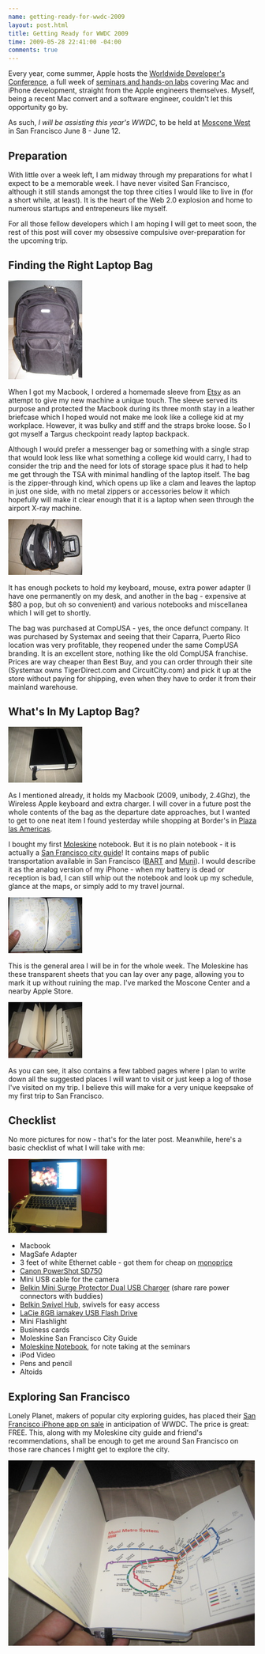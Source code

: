 ```yaml
---
name: getting-ready-for-wwdc-2009
layout: post.html
title: Getting Ready for WWDC 2009
time: 2009-05-28 22:41:00 -04:00
comments: true
---
```


Every year, come summer, Apple hosts the [Worldwide Developer&apos;s Conference](http://developer.apple.com/wwdc/), a full week of [seminars and hands-on labs](http://developer.apple.com/wwdc/sessions/) covering Mac and iPhone development, straight from the Apple engineers themselves. Myself, being a recent Mac convert and a software engineer, couldn&apos;t let this opportunity go by.

As such, *I will be assisting this year&apos;s WWDC*, to be held at [Moscone West](http://www.moscone.com/) in San Francisco June 8 - June 12.

## Preparation

With little over a week left, I am midway through my preparations for what I expect to be a memorable week. I have never visited San Francisco, although it still stands amongst the top three cities I would like to live in (for a short while, at least). It is the heart of the Web 2.0 explosion and home to numerous startups and entrepeneurs like myself.

For all those fellow developers which I am hoping I will get to meet soon, the rest of this post will cover my obsessive compulsive over-preparation for the upcoming trip.

## Finding the Right Laptop Bag

[![](laptopbag01-thumb.jpg)](laptopbag01.jpg)

When I got my Macbook, I ordered a homemade sleeve from [Etsy]() as an attempt to give my new machine a unique touch. The sleeve served its purpose and protected the Macbook during its three month stay in a leather briefcase which I hoped would not make me look like a college kid at my workplace. However, it was bulky and stiff and the straps broke loose. So I got myself a Targus checkpoint ready laptop backpack.

Although I would prefer a messenger bag or something with a single strap that would look less like what something a college kid would carry, I had to consider the trip and the need for lots of storage space plus it had to help me get through the TSA with minimal handling of the laptop itself. The bag is the zipper-through kind, which opens up like a clam and leaves the laptop in just one side, with no metal zippers or accessories below it which hopefully will make it clear enough that it is a laptop when seen through the airport X-ray machine.

[![](laptopbag02-thumb.jpg)](laptopbag02.jpg)

It has enough pockets to hold my keyboard, mouse, extra power adapter (I have one permanently on my desk, and another in the bag - expensive at $80 a pop, but oh so convenient) and various notebooks and miscellanea which I will get to shortly.

The bag was purchased at CompUSA - yes, the once defunct company. It was purchased by Systemax and seeing that their Caparra, Puerto Rico location was very profitable, they reopened under the same CompUSA branding. It is an excellent store, nothing like the old CompUSA franchise. Prices are way cheaper than Best Buy, and you can order through their site (Systemax owns TigerDirect.com and CircuitCity.com) and pick it up at the store without paying for shipping, even when they have to order it from their mainland warehouse.

## What&apos;s In My Laptop Bag?

[![](moleskine01-thumb.jpg)](moleskine01.jpg)

As I mentioned already, it holds my Macbook (2009, unibody, 2.4Ghz), the Wireless Apple keyboard and extra charger. I will cover in a future post the whole contents of the bag as the departure date approaches, but I wanted to get to one neat item I found yesterday while shopping at Border&apos;s in [Plaza las Americas](http://www.plazalasamericas.net/).

I bought my first [Moleskine](http://www.moleskine.com/) notebook. But it is no plain notebook - it is actually a [San Francisco city guide](http://www.moleskine.com/moleskinecity/cities/san_francisco.php)! It contains maps of public transportation available in San Francisco ([BART](http://www.bart.gov) and [Muni](http://www.sfmta.com/cms/home/sfmta.php)). I would describe it as the analog version of my iPhone - when my battery is dead or reception is bad, I can still whip out the notebook and look up my schedule, glance at the maps, or simply add to my travel journal.

[![](moleskine02-thumb.jpg)](moleskine02.jpg)

This is the general area I will be in for the whole week. The Moleskine has these transparent sheets that you can lay over any page, allowing you to mark it up without ruining the map. I&apos;ve marked the Moscone Center and a nearby Apple Store.

[![](moleskine03-thumb.jpg)](moleskine03.jpg)

As you can see, it also contains a few tabbed pages where I plan to write down all the suggested places I will want to visit or just keep a log of those I&apos;ve visited on my trip. I believe this will make for a very unique keepsake of my first trip to San Francisco.

## Checklist

No more pictures for now - that&apos;s for the later post. Meanwhile, here&apos;s a basic checklist of what I will take with me:

![](macbook.jpg)

* Macbook
* MagSafe Adapter
* 3 feet of white Ethernet cable - got them for cheap on [monoprice](http://www.monoprice.com)
* [Canon PowerShot SD750](http://www.amazon.com/gp/product/B000NK6J6Q?ie=UTF8&amp;tag=hectorrcom-20&amp;linkCode=as2&amp;camp=1789&amp;creative=9325&amp;creativeASIN=B000NK6J6Q)
* Mini USB cable for the camera
* [Belkin Mini Surge Protector Dual USB Charger](http://www.amazon.com/gp/product/B0015DYMVO?ie=UTF8&amp;tag=hectorrcom-20&amp;linkCode=as2&amp;camp=1789&amp;creative=9325&amp;creativeASIN=B0015DYMVO) (share rare power connectors with buddies)
* [Belkin Swivel Hub](http://www.amazon.com/gp/product/B000TTMEWO?ie=UTF8&amp;tag=hectorrcom-20&amp;linkCode=as2&amp;camp=1789&amp;creative=9325&amp;creativeASIN=B000TTMEWO), swivels for easy access
* [LaCie 8GB iamakey USB Flash Drive](http://www.amazon.com/gp/product/B001V7XPSA?ie=UTF8&amp;tag=hectorrcom-20&amp;linkCode=as2&amp;camp=1789&amp;creative=9325&amp;creativeASIN=B001V7XPSA)
* Mini Flashlight
* Business cards
* Moleskine San Francisco City Guide
* [Moleskine Notebook](http://www.amazon.com/gp/product/B000JKN54E?ie=UTF8&amp;tag=hectorrcom-20&amp;linkCode=as2&amp;camp=1789&amp;creative=9325&amp;creativeASIN=B000JKN54E), for note taking at the seminars
* iPod Video
* Pens and pencil
* Altoids

## Exploring San Francisco

Lonely Planet, makers of popular city exploring guides, has placed their [San Francisco iPhone app on sale](http://appshopper.com/travel/lonely-planet-san-francisco-city-guide) in anticipation of WWDC. The price is great: FREE. This, along with my Moleskine city guide and friend&apos;s recommendations, shall be enough to get me around San Francisco on those rare chances I might get to explore the city.

[![](moleskine04-thumb.jpg)](moleskine04.jpg)
